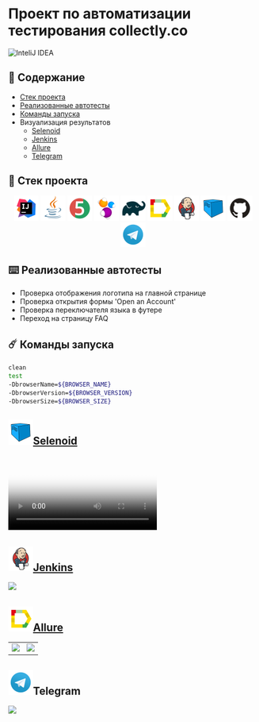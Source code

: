 # Проект по автоматизации тестирования collectly.co




<img alt="InteliJ IDEA" height="100" src="external/logos/logo-big.svg" width="100"/>



## :ledger: Содержание

* <a href="#stack">Cтек проекта</a>
* <a href="#object">Реализованные автотесты</a>
* <a href="#console">Команды запуска</a>
* <a>Визуализация результатов</a>
  + <a href="#selenoid">Selenoid</a>
  + <a href="#jenkins">Jenkins</a>
  + <a href="#allure">Allure</a>
  + <a href="#telegram">Telegram</a>
  
<a id="stack"></a>
## :briefcase: Cтек проекта
<div align="center">
<a href="https://www.jetbrains.com/idea/"><img alt="InteliJ IDEA" height="50" src="external/logos/Intelij_IDEA.svg" width="50"/></a>
<a href="https://www.java.com/"><img alt="Java" height="50" src="external/logos/Java.svg" width="50"/></a>
<a href="https://junit.org/junit5/"><img alt="JUnit 5" height="50" src="external/logos/JUnit5.svg" width="50"/></a>
<a href="https://selenide.org/"><img alt="Selenide" height="50" src="external/logos/Selenide.svg" width="50"/></a>
<a href="https://gradle.org/"><img alt="Gradle" height="50" src="external/logos/Gradle.svg" width="50"/></a>
<a href="https://github.com/allure-framework/"><img alt="Allure" height="50" src="external/logos/Allure.svg" width="50"/></a>
<a href="https://www.jenkins.io/"><img alt="Jenkins" height="50" src="external/logos/Jenkins.svg" width="50"/></a>
<a href="https://aerokube.com/selenoid/"><img alt="Selenoid" height="50" src="external/logos/Selenoid.svg" width="50"/></a>
<a href="https://github.com/"><img alt="GitHub" height="50" src="external/logos/GitHub.svg" width="50"/></a>
<a href="https://telegram.org/"><img alt="Telegram" height="50" src="external/logos/Telegram.svg" width="50"/></a>
</div>


<a id="object"></a>
## :keyboard: Реализованные автотесты
- Проверка отображения логотипа на главной странице
- Проверка открытия формы 'Open an Account'
- Проверка переключателя языка в футере
- Переход на страницу FAQ


<a id="console"></a>
## :comet: Команды запуска
```bash
clean
test
-DbrowserName=${BROWSER_NAME}
-DbrowserVersion=${BROWSER_VERSION}
-DbrowserSize=${BROWSER_SIZE}
```





<a id="selenoid"></a>
## <a href="https://selenoid.autotests.cloud/video/e12daaa3cc2d6bb29c9b55c9887d976a.mp4"><img alt="Selenoid" height="50" src="external/logos/Selenoid.svg" width="50"/>Selenoid</a>

<video src="https://user-images.githubusercontent.com/41300396/199748811-42f96978-1e65-410b-8bf4-3e57d86d435b.mp4"
controls="controls" style="max-width: 730px;" poster="/external/logos/Selenoid.svg">
Видео не доступно для этого браузера
</video>


<a id="jenkins"></a>
##  <a href="https://jenkins.autotests.cloud/job/amarkets-tests/"><img alt="Jenkins" height="50" src="external/logos/Jenkins.svg" width="50"/>Jenkins</a>
  
<a href="https://jenkins.autotests.cloud/job/amarkets-tests/">


<img width="1496" src="https://user-images.githubusercontent.com/41300396/199749445-b19589d3-ac2d-4dc0-8159-b355e2b6645d.png">
</a>

<a id="allure"></a>
## <a href="https://jenkins.autotests.cloud/job/amarkets-tests/67/allure/"><img alt="Allure" height="50" src="external/logos/Allure.svg" width="50"/>Allure</a>

<table>
    <tr>
        <td>
        <a href="https://jenkins.autotests.cloud/job/amarkets-tests/67/allure/">
        <img src="https://user-images.githubusercontent.com/41300396/199749853-da5cb0eb-47a7-4be1-863f-4ed0d9732d91.png">
        </a>
        </td>
        <td>
        <a href="https://jenkins.autotests.cloud/job/amarkets-tests/67/allure/#suites/1c475ca5e4fe837f70a957563a782ef3/a6f59ab421b2f94c/">
        <img src="https://user-images.githubusercontent.com/41300396/199750556-8ea36349-6c45-4772-9542-bf8d2308505f.png">
        </a>
        </td>
    </tr>
</table>



<a id="telegram"></a>
## <a><img alt="Telegram" height="50" src="external/logos/Telegram.svg" width="50"/>Telegram</a>

<img width="769"  src="https://user-images.githubusercontent.com/41300396/199750764-93c7d73c-41b2-4596-94ee-523731abbfdc.png">
